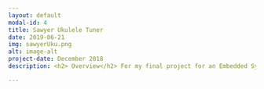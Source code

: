 ```yaml
---
layout: default
modal-id: 4
title: Sawyer Ukulele Tuner
date: 2019-06-21
img: sawyerUku.png
alt: image-alt
project-date: December 2018
description: <h2> Overview</h2> For my final project for an Embedded Systems course I took, focusing on ROS, my group and I used a Rethink Robotics’ Sawyer to tune a Ukulele.<br><br><h2> Explanation and Strategy</h2> The goal of this project was to have a Rethink Robotics Sawyer robot autonomously tune a ukulele. The ukulele, a custom pick, and a custom tuning peg were all placed in pre-designated locations on a platform along with an alvar tag. Using the built-in head camera, Sawyer sensed the alvar tag and knew the relative locations of each of the aforemetnioned tools, it tuned the ukulele. The tuning process can be broken down into the following pattern<span>&#58;</span> <br><br><ol><li>Pick up the pick</li><li> Pluck the designated ukulele string </li><li>Listen to the produced pitch and find error from expected pitch</li><li>Set down the pick</li><li> Pick up the tuning block</li><li> Move to the designated tuning peg on the ukulele</li><li> Turn the peg by an ammount proportional to the pitch error</li><li> Set down the tuning block</li><li>Repeat steps 1-8 until pitch error is below a specified tolerance</li><li>Repeat steps 1-9 until on each of the 4 ukulele strings</li></ol> After completing all of these steps, the expectation was to have a tuned ukulele, fit for use by the great man himself, Israel Kamakawiwoʻole. <br><br> <h2>Result</h2> We were successful in getting Sawyer to tune 1 string of the Ukulele but unfortunately did not have time to calibrate the system for the rest of the strings. The video below demonstrates this, tuning the Ukulele’s A string to an A4 note, within 15 cents. <br><br> <h2>Video</h2><div align="center"> <iframe width="630" height="385" src="https://www.youtube-nocookie.com/embed/4mWf8OjD35Y" frameborder="0" allow="accelerometer; autoplay; encrypted-media; gyroscope; picture-in-picture" allowfullscreen></iframe> </div> <br><br> <h2>Code</h2> The code used for this project, as well as further documentation on the project can be found in <a href=https://github.com/zigzaugg/rosukulele target="_blank">this</a> github repository.

---
```

